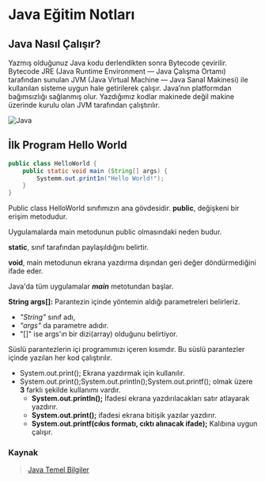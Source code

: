 # Java Eğitim Notları

## Java Nasıl Çalışır?

Yazmış olduğunuz Java kodu derlendikten sonra Bytecode çevirilir. Bytecode JRE (Java Runtime Environment — Java Çalışma Ortamı) tarafından sunulan JVM (Java Virtual Machine — Java Sanal Makinesi) ile kullanılan sisteme uygun hale getirilerek çalışır. Java’nın platformdan bağımsızlığı sağlanmış olur. Yazdığımız kodlar makinede değil makine üzerinde kurulu olan JVM tarafından çalıştırılır.

![Java](https://miro.medium.com/max/380/0*sidc8XMCMPvSTz26.png)

## İlk Program Hello World

```java
public class HelloWorld {
    public static void main (String[] args) {
        Systemm.out.print1n("Hello World!");
    }
}
```

Public class HelloWorld sınıfımızın ana gövdesidir. **public**, değişkeni bir erişim metodudur.

Uygulamalarda main metodunun public olmasındaki neden budur.

**static**, sınıf tarafından paylaşıldığını belirtir.

**void**, main metodunun ekrana yazdırma dışından geri değer döndürmediğini ifade eder.

Java'da tüm uygulamalar ***main*** metotundan başlar.

**String args[]:** Parantezin içinde yöntemin aldığı parametreleri belirleriz.

* *"String"* sınıf adı,
* *"args"* da parametre adıdır.
* "[]" ise args'ın bir dizi(array) olduğunu belirtiyor.

Süslü parantezlerin içi programımızı içeren kısımdır. Bu süslü parantezler içinde yazılan her kod çalıştırılır.

* System.out.print(); Ekrana yazdırmak için kullanılır.
* System.out.print();System.out.println();System.out.printf();  olmak üzere **3** farklı şekilde kullanımı vardır.
  * **System.out.println();** İfadesi ekrana yazdırılacakları satır atlayarak yazdırır.
  * **System.out.print();** ifadesi ekrana bitişik yazılar yazdırır.
  * **System.out.printf(cıkıs formatı, cıktı alınacak ifade);** Kalıbına uygun çalışır.

### Kaynak

>[Java Temel Bilgiler](https://medium.com/gokhanyavas/java-temel-bilgiler-b1f82b9fed99)

